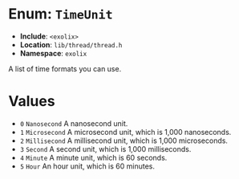 # Enum: `TimeUnit`
- **Include**: `<exolix>`
- **Location**: `lib/thread/thread.h`
- **Namespace**: `exolix`

A list of time formats you can use.

# Values
 - `0` `Nanosecond` A nanosecond unit.
 - `1` `Microsecond` A microsecond unit, which is 1,000 nanoseconds.
 - `2` `Millisecond` A millisecond unit, which is 1,000 microseconds.
 - `3` `Second` A second unit, which is 1,000 milliseconds.
 - `4` `Minute` A minute unit, which is 60 seconds.
 - `5` `Hour` An hour unit, which is 60 minutes.
